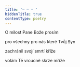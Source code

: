 ```yaml
---
title: '– – – '
hiddenTitle: true
contentType: poetry
---
```


<section>

O milost Pane Bože prosím

pro všechny pro nás které Tvůj Syn

zachránil svojí smrtí kříže

volám Tě vroucně skrze mříže

</section>
